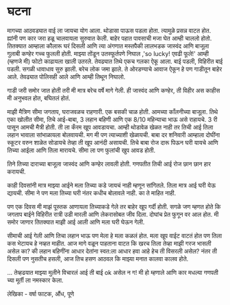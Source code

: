 # घटना

मागच्या आठवड्यात वाई ला जायचा योग आला. थोडासा पाऊस पडला होता. त्यामुळे प्रसन्न वाटत होत.  ह्यांनी पण कार जरा हळू चालवायला सुरुवात केली. बाहेर पहात पावसाची मजा घेत आम्ही चाललो होतो. तितक्यात आम्हाला कौलारू घरं दिसली आणि त्या अंगणात मस्तपैकी लालभडक जास्वंद आणि बाजूला गुलाबी कण्हेर गच्च फुलली होती. माझ्या तोंडून उतस्फूर्तपणे निघाल ,'so lucky!  एवढी फूले!' आम्ही (म्हणजे मी) फोटो काढायला खाली  उतरले. तेवढ्यात तिथे एकच गलका ऐकू आला. बाई पडली, विहिरीत बाई पडली. सगळी धावाधाव सुरु झाली. बरेच लोक जमा झाले. ते ओरडण्याचे आवाज ऐकून हे पण  गाडीतून बाहेर आले. तेवढ्यात पोलिसही आले आणि आम्ही तिथून निघालो.

गाडी जरी समोर जात होती तरी मी मात्र बरेच वर्षे मागे गेली. ही जास्वंद आणि कण्हेर, ती विहीर अस काहीस मी अनुभवल होत, बघितलं होतं.

माझी मैत्रिण सीमा जगताप, घराजवळच राहणारी. एक बसकी चाळ होती. आमच्या काँलनीच्या बाजूला. तिथे एका खोलीत सीमा, तिचे आई-बाबा, 3 लहान बहिणी आणि एक 8/10 महिन्याचा भाऊ असे राहायचे. 3 री पासून आमची मैत्री होती. ती ला कँरम खूप आवडायचा. आम्ही थोडावेळ खेळत नाही तर तिची आई तिला लहान भावाला सांभाळायला बोलवायची. मग मी पण त्याच्याशी खेळायची. बाबा  दर शनिवारी आम्हाला दोघींना स्कूटर वरुन शाळेत सोडायचे तेव्हा ती खूप आनंदी असायची. तिचे बाबा  रोज दारू पिऊन घरी यायचे आणि तिच्या आईला आणि तिला मारायचे. सीमा ला पण फुलांची खुप आवड होती.

तिने तिच्या दाराच्या बाजूला जास्वंद आणि कण्हेर लावली होती. गणपतीत तिची आई रोज छान छान हार करायची. 

काही दिवसांनी मात्र माझ्या आईने मला तिच्या कडे जायचं नाही म्हणून सांगितले. तिला मात्र आई घरी येऊ द्यायची. सीमा ने पण मला तिच्या घरी नंतर कधीच बोलावले नाही. का ते माहित नाही.

पण एक दिवस मी माझं पूस्तक आणायला तिच्याकडे गेले तर बाहेर खूप गर्दी होती. सगळे जण म्हणत होते कि जगताप बाईने विहिरीत रात्री उडी मारली आणि लेकरासोबत जीव दिला. दोघांच प्रेत फुगून वर आल होत. मी समोर जाणार तितक्यात माझी आई आली आणि मला घरी घेऊन गेली.

सीमाची आई गेली आणि तिचा लहान भाऊ पण मेला  हे मला कळलं होत. मला खूप वाईट वाटतं होत पण तिला कस भेटायच हे नव्हत माहीत. आज मागे वळून पाहताना वाटत कि खरच तिला तेव्हा माझी गरज भासली असेल का? की लहान बहिणींना आधार देतांना स्वत:ला आधार हवा आहे हेच ती विसरली असेल? नंतर ती दिसली पण नुसतीच हसली, आज तिच हसण आठवल कि माझ्या मनात कालवा कालव होते.

... तेव्हढयात माझ्या मुलीने विचारलं आई ती बाई ok असेल न ग! मी हो म्हणाले आणि कार मधल्या गणपती च्या मूर्ती ला नमस्कार केला.

लेखिका - वर्षा फाटक, औंध, पूणे
